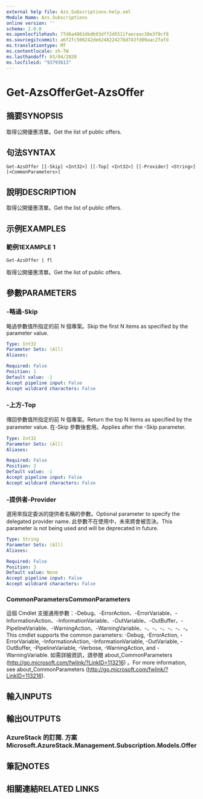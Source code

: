 ```yaml
---
external help file: Azs.Subscriptions-help.xml
Module Name: Azs.Subscriptions
online version: ''
schema: 2.0.0
ms.openlocfilehash: 77d6a4861dbdb93dff2d5511faeceac30e3f9cf8
ms.sourcegitcommit: a6f2fc500242de6248224278d743fd09aac2fafd
ms.translationtype: MT
ms.contentlocale: zh-TW
ms.lasthandoff: 03/04/2020
ms.locfileid: "93793613"
---
```

# <span data-ttu-id="24301-101">Get-AzsOffer</span><span class="sxs-lookup"><span data-stu-id="24301-101">Get-AzsOffer</span></span>

## <span data-ttu-id="24301-102">摘要</span><span class="sxs-lookup"><span data-stu-id="24301-102">SYNOPSIS</span></span>
<span data-ttu-id="24301-103">取得公開優惠清單。</span><span class="sxs-lookup"><span data-stu-id="24301-103">Get the list of public offers.</span></span>

## <span data-ttu-id="24301-104">句法</span><span class="sxs-lookup"><span data-stu-id="24301-104">SYNTAX</span></span>

```
Get-AzsOffer [[-Skip] <Int32>] [[-Top] <Int32>] [[-Provider] <String>] [<CommonParameters>]
```

## <span data-ttu-id="24301-105">說明</span><span class="sxs-lookup"><span data-stu-id="24301-105">DESCRIPTION</span></span>
<span data-ttu-id="24301-106">取得公開優惠清單。</span><span class="sxs-lookup"><span data-stu-id="24301-106">Get the list of public offers.</span></span>

## <span data-ttu-id="24301-107">示例</span><span class="sxs-lookup"><span data-stu-id="24301-107">EXAMPLES</span></span>

### <span data-ttu-id="24301-108">範例1</span><span class="sxs-lookup"><span data-stu-id="24301-108">EXAMPLE 1</span></span>
```
Get-AzsOffer | fl
```

<span data-ttu-id="24301-109">取得公開優惠清單。</span><span class="sxs-lookup"><span data-stu-id="24301-109">Get the list of public offers.</span></span>

## <span data-ttu-id="24301-110">參數</span><span class="sxs-lookup"><span data-stu-id="24301-110">PARAMETERS</span></span>

### <span data-ttu-id="24301-111">-略過</span><span class="sxs-lookup"><span data-stu-id="24301-111">-Skip</span></span>
<span data-ttu-id="24301-112">略過參數值所指定的前 N 個專案。</span><span class="sxs-lookup"><span data-stu-id="24301-112">Skip the first N items as specified by the parameter value.</span></span>

```yaml
Type: Int32
Parameter Sets: (All)
Aliases:

Required: False
Position: 1
Default value: -1
Accept pipeline input: False
Accept wildcard characters: False
```

### <span data-ttu-id="24301-113">-上方</span><span class="sxs-lookup"><span data-stu-id="24301-113">-Top</span></span>
<span data-ttu-id="24301-114">傳回參數值所指定的前 N 個專案。</span><span class="sxs-lookup"><span data-stu-id="24301-114">Return the top N items as specified by the parameter value.</span></span>
<span data-ttu-id="24301-115">在-Skip 參數後套用。</span><span class="sxs-lookup"><span data-stu-id="24301-115">Applies after the -Skip parameter.</span></span>

```yaml
Type: Int32
Parameter Sets: (All)
Aliases:

Required: False
Position: 2
Default value: -1
Accept pipeline input: False
Accept wildcard characters: False
```

### <span data-ttu-id="24301-116">-提供者</span><span class="sxs-lookup"><span data-stu-id="24301-116">-Provider</span></span>
<span data-ttu-id="24301-117">選用來指定委派的提供者名稱的參數。</span><span class="sxs-lookup"><span data-stu-id="24301-117">Optional parameter to specify the delegated provider name.</span></span> <span data-ttu-id="24301-118">此參數不在使用中，未來將會被否決。</span><span class="sxs-lookup"><span data-stu-id="24301-118">This parameter is not being used and will be deprecated in future.</span></span>

```yaml
Type: String
Parameter Sets: (All)
Aliases:

Required: False
Position: 3
Default value: None
Accept pipeline input: False
Accept wildcard characters: False
```

### <span data-ttu-id="24301-119">CommonParameters</span><span class="sxs-lookup"><span data-stu-id="24301-119">CommonParameters</span></span>
<span data-ttu-id="24301-120">這個 Cmdlet 支援通用參數：-Debug、-ErrorAction、-ErrorVariable、-InformationAction、-InformationVariable、-OutVariable、-OutBuffer、-PipelineVariable、-WarningAction、-WarningVariable、-、-、-、-、-、-。</span><span class="sxs-lookup"><span data-stu-id="24301-120">This cmdlet supports the common parameters: -Debug, -ErrorAction, -ErrorVariable, -InformationAction, -InformationVariable, -OutVariable, -OutBuffer, -PipelineVariable, -Verbose, -WarningAction, and -WarningVariable.</span></span> <span data-ttu-id="24301-121">如需詳細資訊，請參閱 about_CommonParameters (http://go.microsoft.com/fwlink/?LinkID=113216) 。</span><span class="sxs-lookup"><span data-stu-id="24301-121">For more information, see about_CommonParameters (http://go.microsoft.com/fwlink/?LinkID=113216).</span></span>

## <span data-ttu-id="24301-122">輸入</span><span class="sxs-lookup"><span data-stu-id="24301-122">INPUTS</span></span>

## <span data-ttu-id="24301-123">輸出</span><span class="sxs-lookup"><span data-stu-id="24301-123">OUTPUTS</span></span>

### <span data-ttu-id="24301-124">AzureStack 的訂閱. 方案</span><span class="sxs-lookup"><span data-stu-id="24301-124">Microsoft.AzureStack.Management.Subscription.Models.Offer</span></span>

## <span data-ttu-id="24301-125">筆記</span><span class="sxs-lookup"><span data-stu-id="24301-125">NOTES</span></span>

## <span data-ttu-id="24301-126">相關連結</span><span class="sxs-lookup"><span data-stu-id="24301-126">RELATED LINKS</span></span>
